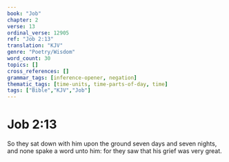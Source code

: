 ```yaml
---
book: "Job"
chapter: 2
verse: 13
ordinal_verse: 12905
ref: "Job 2:13"
translation: "KJV"
genre: "Poetry/Wisdom"
word_count: 30
topics: []
cross_references: []
grammar_tags: [inference-opener, negation]
thematic_tags: [time-units, time-parts-of-day, time]
tags: ["Bible","KJV","Job"]
---
```


# Job 2:13

So they sat down with him upon the ground seven days and seven nights, and none spake a word unto him: for they saw that his grief was very great.
